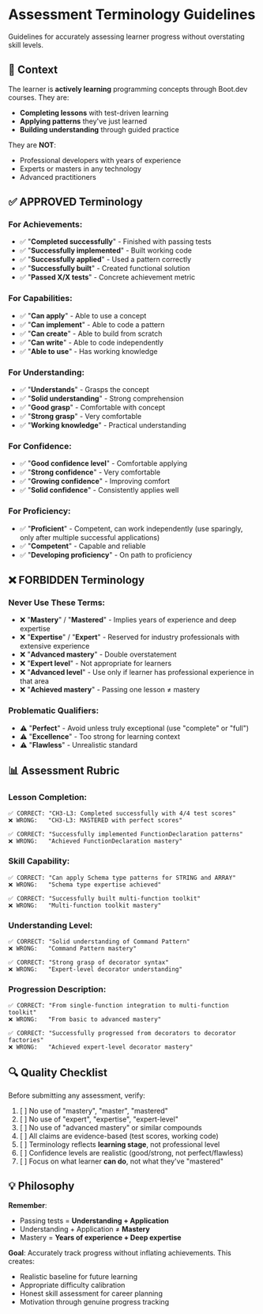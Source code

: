 # Assessment Terminology Guidelines

Guidelines for accurately assessing learner progress without overstating skill levels.

## 🎯 Context

The learner is **actively learning** programming concepts through Boot.dev courses. They are:
- **Completing lessons** with test-driven learning
- **Applying patterns** they've just learned
- **Building understanding** through guided practice

They are **NOT**:
- Professional developers with years of experience
- Experts or masters in any technology
- Advanced practitioners

## ✅ APPROVED Terminology

### For Achievements:
- ✅ "**Completed successfully**" - Finished with passing tests
- ✅ "**Successfully implemented**" - Built working code
- ✅ "**Successfully applied**" - Used a pattern correctly
- ✅ "**Successfully built**" - Created functional solution
- ✅ "**Passed X/X tests**" - Concrete achievement metric

### For Capabilities:
- ✅ "**Can apply**" - Able to use a concept
- ✅ "**Can implement**" - Able to code a pattern
- ✅ "**Can create**" - Able to build from scratch
- ✅ "**Can write**" - Able to code independently
- ✅ "**Able to use**" - Has working knowledge

### For Understanding:
- ✅ "**Understands**" - Grasps the concept
- ✅ "**Solid understanding**" - Strong comprehension
- ✅ "**Good grasp**" - Comfortable with concept
- ✅ "**Strong grasp**" - Very comfortable
- ✅ "**Working knowledge**" - Practical understanding

### For Confidence:
- ✅ "**Good confidence level**" - Comfortable applying
- ✅ "**Strong confidence**" - Very comfortable
- ✅ "**Growing confidence**" - Improving comfort
- ✅ "**Solid confidence**" - Consistently applies well

### For Proficiency:
- ✅ "**Proficient**" - Competent, can work independently (use sparingly, only after multiple successful applications)
- ✅ "**Competent**" - Capable and reliable
- ✅ "**Developing proficiency**" - On path to proficiency

## ❌ FORBIDDEN Terminology

### Never Use These Terms:
- ❌ "**Mastery**" / "**Mastered**" - Implies years of experience and deep expertise
- ❌ "**Expertise**" / "**Expert**" - Reserved for industry professionals with extensive experience
- ❌ "**Advanced mastery**" - Double overstatement
- ❌ "**Expert level**" - Not appropriate for learners
- ❌ "**Advanced level**" - Use only if learner has professional experience in that area
- ❌ "**Achieved mastery**" - Passing one lesson ≠ mastery

### Problematic Qualifiers:
- ⚠️ "**Perfect**" - Avoid unless truly exceptional (use "complete" or "full")
- ⚠️ "**Excellence**" - Too strong for learning context
- ⚠️ "**Flawless**" - Unrealistic standard

## 📊 Assessment Rubric

### Lesson Completion:
```
✅ CORRECT: "CH3-L3: Completed successfully with 4/4 test scores"
❌ WRONG:   "CH3-L3: MASTERED with perfect scores"

✅ CORRECT: "Successfully implemented FunctionDeclaration patterns"
❌ WRONG:   "Achieved FunctionDeclaration mastery"
```

### Skill Capability:
```
✅ CORRECT: "Can apply Schema type patterns for STRING and ARRAY"
❌ WRONG:   "Schema type expertise achieved"

✅ CORRECT: "Successfully built multi-function toolkit"
❌ WRONG:   "Multi-function toolkit mastery"
```

### Understanding Level:
```
✅ CORRECT: "Solid understanding of Command Pattern"
❌ WRONG:   "Command Pattern mastery"

✅ CORRECT: "Strong grasp of decorator syntax"
❌ WRONG:   "Expert-level decorator understanding"
```

### Progression Description:
```
✅ CORRECT: "From single-function integration to multi-function toolkit"
❌ WRONG:   "From basic to advanced mastery"

✅ CORRECT: "Successfully progressed from decorators to decorator factories"
❌ WRONG:   "Achieved expert-level decorator mastery"
```

## 🔍 Quality Checklist

Before submitting any assessment, verify:

1. [ ] No use of "mastery", "master", "mastered"
2. [ ] No use of "expert", "expertise", "expert-level"
3. [ ] No use of "advanced mastery" or similar compounds
4. [ ] All claims are evidence-based (test scores, working code)
5. [ ] Terminology reflects **learning stage**, not professional level
6. [ ] Confidence levels are realistic (good/strong, not perfect/flawless)
7. [ ] Focus on what learner **can do**, not what they've "mastered"

## 💡 Philosophy

**Remember**:
- Passing tests = **Understanding + Application**
- Understanding + Application ≠ **Mastery**
- Mastery = **Years of experience + Deep expertise**

**Goal**: Accurately track progress without inflating achievements. This creates:
- Realistic baseline for future learning
- Appropriate difficulty calibration
- Honest skill assessment for career planning
- Motivation through genuine progress tracking

